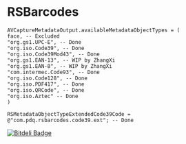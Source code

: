 RSBarcodes
==========

    AVCaptureMetadataOutput.availableMetadataObjectTypes = (
    face, -- Excluded
    "org.gs1.UPC-E", -- Done
    "org.iso.Code39", -- Done
    "org.iso.Code39Mod43", -- Done
    "org.gs1.EAN-13", -- WIP by ZhangXi
    "org.gs1.EAN-8", -- WIP by ZhangXi
    "com.intermec.Code93", -- Done
    "org.iso.Code128", -- Done
    "org.iso.PDF417", -- Done
    "org.iso.QRCode", -- Done
    "org.iso.Aztec" -- Done
    )
    
    RSMetadataObjectTypeExtendedCode39Code = @"com.pdq.rsbarcodes.code39.ext"; -- Done


[![Bitdeli Badge](https://d2weczhvl823v0.cloudfront.net/yeahdongcn/rsbarcodes/trend.png)](https://bitdeli.com/free "Bitdeli Badge")

